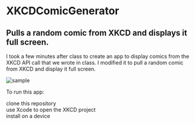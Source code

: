 # XKCDComicGenerator
## Pulls a random comic from XKCD and displays it full screen.

I took a few minutes after class to create an app to display comics from the XKCD API call that we wrote in class. I modified it to pull a random comic from XKCD and display it full screen.

![sample](https://media.giphy.com/media/TgsKHNQZ7IIASCJYyW/giphy.gif)

To run this app:

clone this repository  
use Xcode to open the XKCD project  
install on a device 

